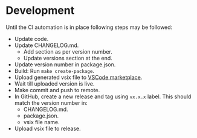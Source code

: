 # Development

Until the CI automation is in place following steps may be followed:

- Update code.
- Update CHANGELOG.md.
    - Add section as per version number.
    - Update versions section at the end.
- Update version number in package.json.
- Build: Run `make create-package`.
- Upload generated vsix file to [VSCode marketplace](https://marketplace.visualstudio.com/manage).
- Wait till uploaded version is live.
- Make commit and push to remote.
- In GitHub, create a new release and tag using `vx.x.x` label. This should match the version number in:
    - CHANGELOG.md.
    - package.json.
    - vsix file name.
- Upload vsix file to release.
